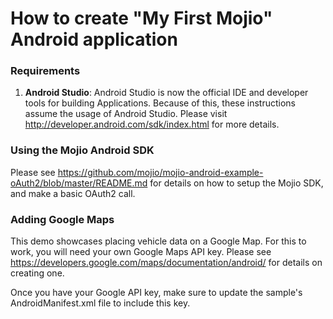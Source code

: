 # How to create "My First Mojio" Android application

### Requirements
1. **Android Studio**: Android Studio is now the official IDE and developer tools for building Applications. Because of this, these instructions assume the usage of Android Studio. Please visit http://developer.android.com/sdk/index.html for more details.

### Using the Mojio Android SDK
Please see https://github.com/mojio/mojio-android-example-oAuth2/blob/master/README.md for details on how to setup the Mojio SDK, and make a basic OAuth2 call.

### Adding Google Maps
This demo showcases placing vehicle data on a Google Map. For this to work, you will need your own Google Maps API key. Please see https://developers.google.com/maps/documentation/android/ for details on creating one.

Once you have your Google API key, make sure to update the sample's AndroidManifest.xml file to include this key.